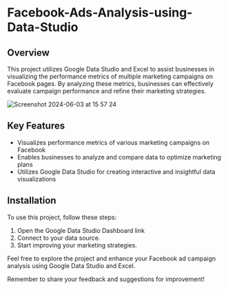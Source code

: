 # Facebook-Ads-Analysis-using-Data-Studio

## Overview
This project utilizes Google Data Studio and Excel to assist businesses in visualizing the performance metrics of multiple marketing campaigns on Facebook pages. By analyzing these metrics, businesses can effectively evaluate campaign performance and refine their marketing strategies.

![Screenshot 2024-06-03 at 15 57 24](https://github.com/tnganduong/Facebook-Ads-Analysis-using-Data-Studio/assets/128363160/0fd9bb73-f17a-4129-a301-78cac92c9e49)

## Key Features
- Visualizes performance metrics of various marketing campaigns on Facebook
- Enables businesses to analyze and compare data to optimize marketing plans
- Utilizes Google Data Studio for creating interactive and insightful data visualizations

## Installation
To use this project, follow these steps:
1. Open the Google Data Studio Dashboard link
2. Connect to your data source.
3. Start improving your marketing strategies.


Feel free to explore the project and enhance your Facebook ad campaign analysis using Google Data Studio and Excel. 

Remember to share your feedback and suggestions for improvement! 
